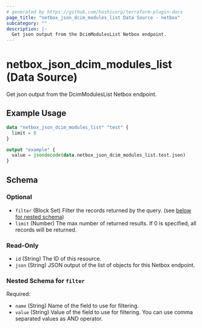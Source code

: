 ```yaml
---
# generated by https://github.com/hashicorp/terraform-plugin-docs
page_title: "netbox_json_dcim_modules_list Data Source - netbox"
subcategory: ""
description: |-
  Get json output from the DcimModulesList Netbox endpoint.
---
```


# netbox_json_dcim_modules_list (Data Source)

Get json output from the DcimModulesList Netbox endpoint.

## Example Usage

```terraform
data "netbox_json_dcim_modules_list" "test" {
  limit = 0
}

output "example" {
  value = jsondecode(data.netbox_json_dcim_modules_list.test.json)
}
```

<!-- schema generated by tfplugindocs -->
## Schema

### Optional

- `filter` (Block Set) Filter the records returned by the query. (see [below for nested schema](#nestedblock--filter))
- `limit` (Number) The max number of returned results. If 0 is specified, all records will be returned.

### Read-Only

- `id` (String) The ID of this resource.
- `json` (String) JSON output of the list of objects for this Netbox endpoint.

<a id="nestedblock--filter"></a>
### Nested Schema for `filter`

Required:

- `name` (String) Name of the field to use for filtering.
- `value` (String) Value of the field to use for filtering. You can use comma separated values as AND operator.

